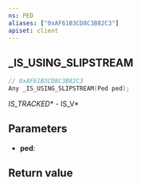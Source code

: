 ```yaml
---
ns: PED
aliases: ["0xAF61B3CD8C3B82C3"]
apiset: client
---
```

## _IS_USING_SLIPSTREAM

```c
// 0xAF61B3CD8C3B82C3
Any _IS_USING_SLIPSTREAM(Ped ped);
```

_IS_TRACKED_* - IS_V*

## Parameters
* **ped**:

## Return value

